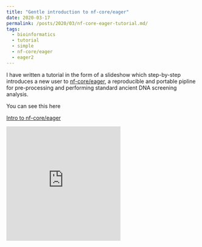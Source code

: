 ```yaml
---
title: "Gentle introduction to nf-core/eager"
date: 2020-03-17
permalink: /posts/2020/03/nf-core-eager-tutorial.md/
tags:
  - bioinformatics
  - tutorial
  - simple
  - nf-core/eager
  - eager2
---
```


I have written a tutorial in the form of a slideshow which step-by-step 
introduces a new user to [nf-core/eager](https://nf-co.re/eager), a reproducible
and portable pipline for pre-processing and performing standard ancient DNA 
screening analysis.

You can see this here

[Intro to nf-core/eager](https://jfy133.github.io/files/presentations/intro-to-nfcore-eager.html ':include :type=iframe width=100% height=600px')

<iframe frameborder="no" border="0" marginwidth="0" marginheight="0" width="300" height="300" src="https://jfy133.github.io/files/presentations/intro-to-nfcore-eager.html"></iframe>
